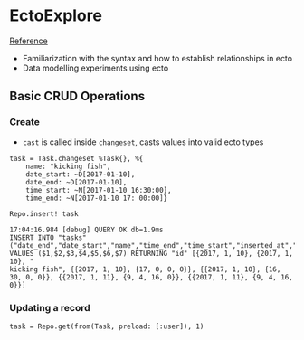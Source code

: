 # EctoExplore

[Reference](https://hexdocs.pm/ecto/getting-started.html)

- Familiarization with the syntax and how to establish relationships in ecto
- Data modelling experiments using ecto


## Basic CRUD Operations

### Create

- ```cast``` is called inside ```changeset```, casts values into valid ecto types

```
task = Task.changeset %Task{}, %{
	name: "kicking fish", 
	date_start: ~D[2017-01-10], 
	date_end: ~D[2017-01-10], 
	time_start: ~N[2017-01-10 16:30:00], 
	time_end: ~N[2017-01-10 17: 00:00]}

Repo.insert! task

17:04:16.984 [debug] QUERY OK db=1.9ms
INSERT INTO "tasks" ("date_end","date_start","name","time_end","time_start","inserted_at","updated_at") VALUES ($1,$2,$3,$4,$5,$6,$7) RETURNING "id" [{2017, 1, 10}, {2017, 1, 10}, "
kicking fish", {{2017, 1, 10}, {17, 0, 0, 0}}, {{2017, 1, 10}, {16, 30, 0, 0}}, {{2017, 1, 11}, {9, 4, 16, 0}}, {{2017, 1, 11}, {9, 4, 16, 0}}]
```

### Updating a record
```
task = Repo.get(from(Task, preload: [:user]), 1)

```
